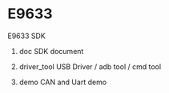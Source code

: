 # E9633
E9633 SDK

1. doc
SDK document

2. driver_tool
USB Driver / adb tool / cmd tool

3. demo
CAN and Uart demo
